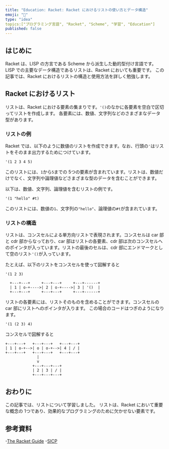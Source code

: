 ```yaml
---
title: "Education: Racket: Racket におけるリストの使い方とデータ構造"
emoji: "🎾"
type: "idea"
topics:["プログラミング言語", "Racket", "Scheme", "学習", "Education"]
published: false
---
```


## はじめに

Racket は、LISP の方言である Scheme から派生した動的型付け言語です。LISP での主要なデータ構造であるリストは、Racket においても重要です。
この記事では、Racket におけるリストの構造と使用方法を詳しく勉強します。

## Racket におけるリスト

リストは、Racket における要素の集まりです。`'()`のなかに各要素を空白で区切ってリストを作成します。
各要素には、数値、文字列などのさまざまなデータ型があります。

### リストの例

Racket では、以下のように数値のリストを作成できます。なお、行頭の`'`はリストをそのまま出力するためにつけています。

``` racket
'(1 2 3 4 5)

```

このリストには、`1`から`5`までの 5つの要素が含まれています。リストは、数値だけでなく、文字列や論理値などさまざまな型のデータを含むことができます。

以下は、数値、文字列、論理値を含むリストの例です。

``` racket
'(1 "hello" #t)

```

このリストには、数値の`1`、文字列の`"hello"`、論理値の`#t`が含まれています。

### リストの構造

リストは、コンスセルによる単方向リストで表現されます。コンスセルは car 部と cdr 部からなっており、car 部はリストの各要素、cdr 部は次のコンスセルへのポインタが入っています。リストの最後のセルは、cdr 部にエンドマークとして空のリスト`'()`が入っています。

たとえば、以下のリストをコンスセルを使って図解すると

``` racket
'(1 2 3)

```

``` racket: コンスセルによる図解
  +---+---+     +---+---+     +---+------+
  | 1 | o-+---->| 2 | o-+---->| 3 | '()  |
  +---+---+     +---+---+     +---+------+

```

リストの各要素には、リストそのものを含めることができます。コンスセルの car 部にリストへのポインタが入ります。
この場合のコードはつぎのようになります。

``` racket
'(1 (2 3) 4)

```

コンスセルで図解すると

``` racket: リストのデータ構造
+---+---+   +---+---+   +---+---+
| 1 | o-+-->| o | o-+-->| 4 | / |
+---+---+   +---+---+   +---+---+
              |
              v
            +---+---+---+
            | 2 | 3 | / |
            +---+---+---+

```

## おわりに

この記事では、リストについて学習しました。
リストは、Racket において重要な概念の 1つであり、効果的なプログラミングのために欠かせない要素です。

## 参考資料

-[The Racket Guide](https://docs.racket-lang.org/guide/index.html)
-[SICP](https://mitp-content-server.mit.edu/books/content/sectbyfn/books_pres_0/6515/sicp.zip/index.html)
